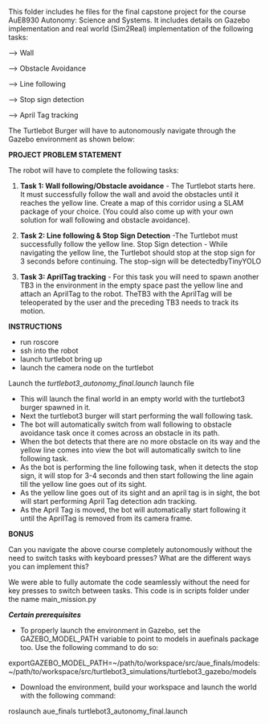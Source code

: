 This folder includes he files for the final capstone project for the course AuE8930 Autonomy: Science and Systems. It includes details on Gazebo implementation and real world (Sim2Real) implementation of the following tasks:

--> Wall

--> Obstacle Avoidance

--> Line following

--> Stop sign detection

--> April Tag tracking

The Turtlebot Burger will have to autonomously navigate through the Gazebo environment as shown below:

**PROJECT PROBLEM STATEMENT**

The robot will have to complete the following tasks:

1. **Task 1: Wall following/Obstacle avoidance** -  The Turtlebot starts here. It must successfully follow the wall and avoid the obstacles until it reaches the yellow line. Create a map of this corridor using a SLAM package of your choice. (You could also come up with your own solution for wall following and obstacle avoidance).

2. **Task 2: Line following & Stop Sign Detection** -The Turtlebot must successfully follow the yellow line. Stop Sign detection - While navigating the yellow line, the Turtlebot should stop at the stop sign for 3 seconds before continuing. The stop-sign will be detectedbyTinyYOLO

3. **Task 3: AprilTag tracking** - For this task you will need to spawn another TB3 in the environment in the empty space past the yellow line and attach an AprilTag to the robot. TheTB3 with the AprilTag  will be teleoperated by the user and the preceding TB3 needs to track its motion.


**INSTRUCTIONS**

- run roscore
- ssh into the robot
- launch turtlebot bring up
- launch the camera node on the turtlebot

Launch the _turtlebot3_autonomy_final.launch_ launch file

- This will launch the final world in an empty world with the turtlebot3 burger spawned in it.
- Next the turtlebot3 burger will start performing the wall following task.
- The bot will automatically switch from wall following to obstacle avoidance task once it comes across an obstacle in its path.
- When the bot detects that there are no more obstacle on its way and the yellow line comes into view the bot will automatically switch to line following task.
- As the bot is performing the line following task, when it detects the stop sign, it will stop for 3-4 seconds and then start following the line again till the yellow line goes out of its sight.
- As the yellow line goes out of its sight and an april tag is in sight, the bot will start performing April Tag detection adn tracking.
- As the April Tag is moved, the bot will automatically start following it until the AprilTag is removed from its camera frame.

**BONUS**

Can you navigate the above course completely autonomously without the need to switch tasks with keyboard presses? What are the different ways you can implement this?

We were able to fully automate the code seamlessly without the need for key presses to switch between tasks. This code is in scripts folder under the name main_mission.py

**_Certain prerequisites_**

- To properly launch the environment in Gazebo, set the GAZEBO_MODEL_PATH variable to point to models in auefinals package too. Use the following command to do so:

exportGAZEBO_MODEL_PATH=~/path/to/workspace/src/aue_finals/models:~/path/to/workspace/src/turtlebot3_simulations/turtlebot3_gazebo/models

- Download the environment, build your workspace and launch the world with the following command:

roslaunch aue_finals turtlebot3_autonomy_final.launch
